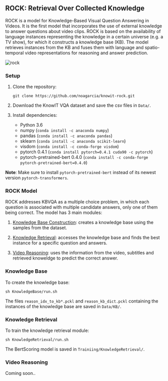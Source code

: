 ## ROCK: Retrieval Over Collected Knowledge

ROCK is a model for Knowledge-Based Visual Question Answering in Videos. 
It is the first model that incorporates the use of external knowledge to answer questions about video clips.
ROCK is based on the availability of language instances representing the knowledge in a certain universe 
(e.g. a TV show), for which it constructs a knowledge base (KB). The model retrieves instances from the KB and 
fuses them with language and spatio-temporal video representations for reasoning and answer prediction.

![rock](https://github.com/noagarcia/knowit-rock/blob/master/Data/model.png?raw=true)

### Setup

1. Clone the repository: 
    
    `git clone https://github.com/noagarcia/knowit-rock.git`
    
2. Download the KnowIT VQA dataset and save the csv files in `Data/`.

3. Install dependencies:
    - Python 3.6
    - numpy (`conda install -c anaconda numpy`)
    - pandas (`conda install -c anaconda pandas`)
    - sklearn (`conda install -c anaconda scikit-learn`)
    - visdom (`conda install -c conda-forge visdom`)
    - pytorch 0.4.1 (`conda install pytorch=0.4.1 cuda90 -c pytorch`)
    - pytorch-pretrained-bert 0.4.0 (`conda install -c conda-forge pytorch-pretrained-bert=0.4.0`) 
    
**Note**: Make sure to install `pytorch-pretrained-bert` instead of its newest version `pytorch-transformers`.
    
    
### ROCK Model  
    
ROCK addresses KBVQA as a multiple choice problem, 
in which each question is associated with multiple candidate answers, only one of them being correct.
The model has 3 main modules:

1. [Knowledge Base Construction](#knowledge-base): creates a knowledge base using the samples from the dataset.

2. [Knowledge Retrieval](#knowledge-retrieval): accesses the knowledge base and finds the best instance for a specific question and answers.

3. [Video Reasoning](#video-reasoning): uses the information from the video, subtitles and retrieved knoweldge to predict the correct answer.
    
    
### Knowledge Base

To create the knowledge base:

```
sh KnowledgeBase/run.sh
```

The files `reason_idx_to_kb*.pckl` and `reason_kb_dict.pckl` containing the instances of the knowledge base are saved in `Data/KB/`.

### Knowledge Retrieval

To train the knowledge retrieval module:

```
sh KnowledgeRetrieval/run.sh
```

The BertScoring model is saved in `Trainiing/KnowledgeRetrieval/`.


### Video Reasoning

Coming soon..
    


